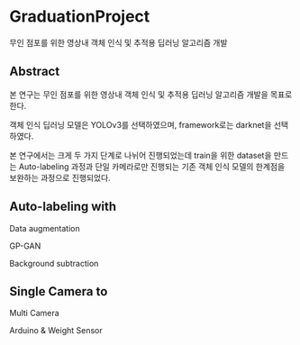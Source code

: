 # GraduationProject

무인 점포를 위한 영상내 객체 인식 및 추적용 딥러닝 알고리즘 개발

## Abstract
본 연구는 무인 점포를 위한 영상내 객체 인식 및 추적용 딥러닝 알고리즘 개발을 목표로 한다. 

객체 인식 딥러닝 모델은 YOLOv3를 선택하였으며, framework로는 darknet을 선택하였다. 

본 연구에서는 크게 두 가지 단계로 나뉘어 진행되었는데 train을 위한 dataset을 만드는 Auto-labeling 과정과 단일 카메라로만 진행되는 기존 객체 인식 모델의 한계점을 보완하는 과정으로 진행되었다.

## Auto-labeling with

Data augmentation

GP-GAN

Background subtraction

## Single Camera to

Multi Camera

Arduino & Weight Sensor
